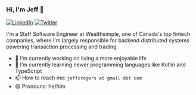 ### Hi, I'm Jeff 👋

[![LinkedIn](https://img.shields.io/badge/linkedin-%230077B5.svg?&style=for-the-badge&logo=linkedin&logoColor=white)](https://www.linkedin.com/in/digitaljeff) [![Twitter](https://img.shields.io/badge/twitter-%231DA1F2.svg?&style=for-the-badge&logo=twitter&logoColor=white)](https://twitter.com/jrogers)

I'm a Staff Software Engineer at Wealthsimple, one of Canada's top fintech companies, where I'm largely responsible for backend distributed systems powering transaction processing and trading.

- 🔭 I’m currently working on living a more enjoyable life
- 🌱 I’m currently learning newer programming languages like Kotlin and TypeScript
- 📫 How to reach me: `jeffcrogers at gmail dot com`
- 😄 Pronouns: he/him
